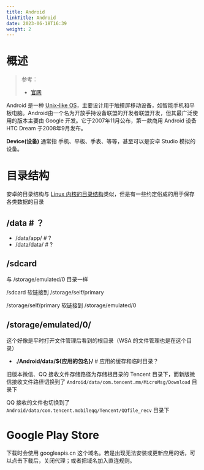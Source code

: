 ```yaml
---
title: Android
linkTitle: Android
date: 2023-06-18T16:39
weight: 2
---
```


# 概述

> 参考：
>
> - [官网](https://www.android.com/)

Android 是一种 [Unix-like OS](/docs/1.操作系统/Operating%20system/Unix-like%20OS/Unix-like%20OS.md)，主要设计用于触摸屏移动设备，如智能手机和平板电脑。Android由一个名为开放手持设备联盟的开发者联盟开发，但其最广泛使用的版本主要由 Google 开发。它于2007年11月公布，第一款商用 Android 设备 HTC Dream 于2008年9月发布。

**Device(设备)** 通常指 手机、平板、手表、等等，甚至可以是安卓 Studio 模拟的设备。

# 目录结构

安卓的目录结构与 [Linux 内核的目录结构](/docs/1.操作系统/Kernel/Filesystem/FHS(文件系统层次标准).md)类似，但是有一些约定俗成的用于保存各类数据的目录

## /data # ？

- /data/app/ # ?
- /data/data/ # ?

## /sdcard

与 /storage/emulated/0 目录一样

/sdcard 软链接到 /storage/self/primary

/storage/self/primary 软链接到 /storage/emulated/0

## /storage/emulated/0/

这个好像是平时打开文件管理后看到的根目录（WSA 的文件管理也是在这个目录）

- .**/Android/data/${应用的包名}/** # 应用的缓存和临时目录？

旧版本微信、QQ 接收文件存储路径为存储根目录的 Tencent 目录下，而新版微信接收文件路径切换到了 `Android/data/com.tencent.mm/MicroMsg/Download` 目录下

QQ 接收的文件也切换到了 `Android/data/com.tencent.mobileqq/Tencent/QQfile_recv` 目录下

# Google Play Store

下载时会使用 googleapis.cn 这个域名。若是出现无法安装或更新应用的话，可以点击下载后，关闭代理；或者把域名加入直连规则。
